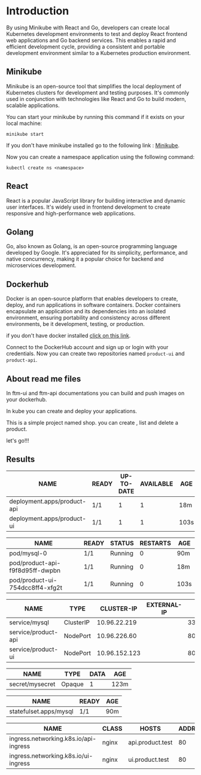 # Introduction

By using Minikube with React and Go, developers can create local Kubernetes development environments to test and deploy React frontend web applications and Go backend services. This enables a rapid and efficient development cycle, providing a consistent and portable development environment similar to a Kubernetes production environment.

## Minikube

Minikube is an open-source tool that simplifies the local deployment of Kubernetes clusters for development and testing purposes. It's commonly used in conjunction with technologies like React and Go to build modern, scalable applications.

You can start your minikube by running this command if it exists on your local machine: 

```minikube start```

If you don't have minikube installed go to the following link : [Minikube](https://minikube.sigs.k8s.io/docs/start/).

Now you can create a namespace application using the following command:

```kubectl create ns <namespace>```

## React

React is a popular JavaScript library for building interactive and dynamic user interfaces. It's widely used in frontend development to create responsive and high-performance web applications.

## Golang

Go, also known as Golang, is an open-source programming language developed by Google. It's appreciated for its simplicity, performance, and native concurrency, making it a popular choice for backend and microservices development.

## Dockerhub

Docker is an open-source platform that enables developers to create, deploy, and run applications in software containers. Docker containers encapsulate an application and its dependencies into an isolated environment, ensuring portability and consistency across different environments, be it development, testing, or production.

if you don't have docker installed [click on this link](https://docs.docker.com/get-docker/). 

Connect to the DockerHub account and sign up or login with your credentials. Now you can create two repositories named `product-ui` and `product-api`.

## About read me files

In ftm-ui and ftm-api documentations you can build and push images on your dockerhub.

In kube you can create and deploy your applications.

This is a simple project named shop. you can create , list and delete a product. 

let's go!!!

## Results

|NAME                          |READY   |UP-TO-DATE   |AVAILABLE   |AGE
|---|---|---|---|---|
|deployment.apps/product-api   |1/1     |1            |1           |18m
|deployment.apps/product-ui    |1/1     |1            |1           |103s

|NAME                              |READY   |STATUS    |RESTARTS   |AGE
|---|---|---|---|---|
|pod/mysql-0                       |1/1     |Running   |0          |90m
|pod/product-api-f9f8d95ff-dwpbn   |1/1     |Running   |0          |18m
|pod/product-ui-754dcc8ff4-xfg2t   |1/1     |Running   |0          |103s

|NAME                  |TYPE        |CLUSTER-IP      |EXTERNAL-IP   |PORT(S)        |AGE
|---|---|---|---|---|-----|
|service/mysql         |ClusterIP   |10.96.22.219    |<none>        |3306/TCP       |116m
|service/product-api   |NodePort    |10.96.226.60    |<none>        |80:31242/TCP   |11m
|service/product-ui    |NodePort    |10.96.152.123   |<none>        |80:31855/TCP   |20s

|NAME              |TYPE     |DATA   |AGE
|---|---|---|-----|
|secret/mysecret   |Opaque   |1      |123m

|NAME                     |READY   |AGE
|---|---|----|
|statefulset.apps/mysql   |1/1     |90m

|NAME                                   |CLASS   |HOSTS              |ADDRESS   |PORTS   |AGE
|---|---|---|---|---|-----|
|ingress.networking.k8s.io/api-ingress      |nginx   |api.product.test             |80      |31m
|ingress.networking.k8s.io/ui-ingress      |nginx   |ui.product.test             |80      |37m